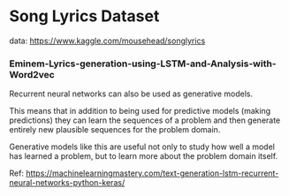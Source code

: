 # Song Lyrics Dataset


data: https://www.kaggle.com/mousehead/songlyrics


### Eminem-Lyrics-generation-using-LSTM-and-Analysis-with-Word2vec

Recurrent neural networks can also be used as generative models.

This means that in addition to being used for predictive models (making predictions) they can learn the sequences of a problem and then generate entirely new plausible sequences for the problem domain.

Generative models like this are useful not only to study how well a model has learned a problem, but to learn more about the problem domain itself.

Ref: https://machinelearningmastery.com/text-generation-lstm-recurrent-neural-networks-python-keras/
